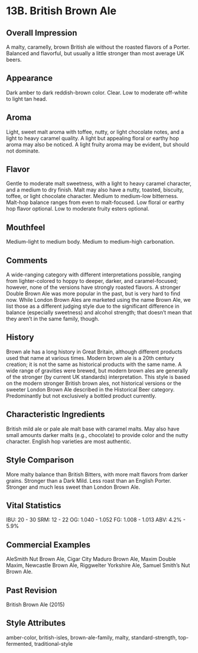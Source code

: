 # 13B. British Brown Ale

## Overall Impression

A malty, caramelly, brown British ale without the roasted flavors of a Porter. Balanced and flavorful, but usually a little stronger than most average UK beers.

## Appearance

Dark amber to dark reddish-brown color. Clear. Low to moderate off-white to light tan head.

## Aroma

Light, sweet malt aroma with toffee, nutty, or light chocolate notes, and a light to heavy caramel quality. A light but appealing floral or earthy hop aroma may also be noticed. A light fruity aroma may be evident, but should not dominate.

## Flavor

Gentle to moderate malt sweetness, with a light to heavy caramel character, and a medium to dry finish. Malt may also have a nutty, toasted, biscuity, toffee, or light chocolate character. Medium to medium-low bitterness. Malt-hop balance ranges from even to malt-focused. Low floral or earthy hop flavor optional. Low to moderate fruity esters optional.

## Mouthfeel

Medium-light to medium body. Medium to medium-high carbonation.

## Comments

A wide-ranging category with different interpretations possible, ranging from lighter-colored to hoppy to deeper, darker, and caramel-focused; however, none of the versions have strongly roasted flavors. A stronger Double Brown Ale was more popular in the past, but is very hard to find now. While London Brown Ales are marketed using the name Brown Ale, we list those as a different judging style due to the significant difference in balance (especially sweetness) and alcohol strength; that doesn’t mean that they aren’t in the same family, though.

## History

Brown ale has a long history in Great Britain, although different products used that name at various times. Modern brown ale is a 20th century creation; it is not the same as historical products with the same name. A wide range of gravities were brewed, but modern brown ales are generally of the stronger (by current UK standards) interpretation. This style is based on the modern stronger British brown ales, not historical versions or the sweeter London Brown Ale described in the Historical Beer category. Predominantly but not exclusively a bottled product currently.

## Characteristic Ingredients

British mild ale or pale ale malt base with caramel malts. May also have small amounts darker malts (e.g., chocolate) to provide color and the nutty character. English hop varieties are most authentic.

## Style Comparison

More malty balance than British Bitters, with more malt flavors from darker grains. Stronger than a Dark Mild. Less roast than an English Porter. Stronger and much less sweet than London Brown Ale.

## Vital Statistics

IBU: 20 - 30
SRM: 12 - 22
OG: 1.040 - 1.052
FG: 1.008 - 1.013
ABV: 4.2% - 5.9%

## Commercial Examples

AleSmith Nut Brown Ale, Cigar City Maduro Brown Ale, Maxim Double Maxim, Newcastle Brown Ale, Riggwelter Yorkshire Ale, Samuel Smith’s Nut Brown Ale.

## Past Revision

British Brown Ale (2015)

## Style Attributes

amber-color, british-isles, brown-ale-family, malty, standard-strength, top-fermented, traditional-style